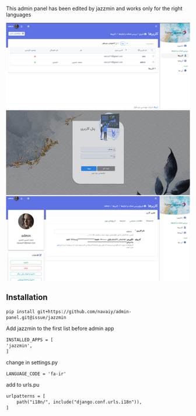 This admin panel has been edited by jazzmin and works only for the right languages

![sds](jazzmin/static/a3.png)
![sds](jazzmin/static/a1.png)
![sds](jazzmin/static/a2.png)


## Installation
```
pip install git+https://github.com/navaiy/admin-panel.git@issue/jazzmin
```
Add jazzmin to the first list before admin app
```
INSTALLED_APPS = [
'jazzmin',
]
```
change in settings.py
```
LANGUAGE_CODE = 'fa-ir'
```
add to urls.pu
```
urlpatterns = [
    path("i18n/", include("django.conf.urls.i18n")),
]
```
